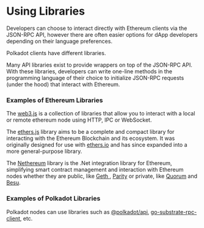 # Using Libraries

Developers can choose to interact directly with Ethereum clients via the JSON-RPC API, however there are often easier options for dApp developers depending on their language preferences.&#x20;

Polkadot clients have different libraries.&#x20;

Many API libraries exist to provide wrappers on top of the JSON-RPC API. With these libraries, developers can write one-line methods in the programming language of their choice to initialize JSON-RPC requests (under the hood) that interact with Ethereum.

### Examples of Ethereum Libraries

The [web3.js](https://web3js.readthedocs.io/en/v1.4.0/) is a collection of libraries that allow you to interact with a local or remote ethereum node using HTTP, IPC or WebSocket.

The [ethers.js](https://docs.ethers.io/v5/) library aims to be a complete and compact library for interacting with the Ethereum Blockchain and its ecosystem. It was originally designed for use with [ethers.io](https://ethers.io) and has since expanded into a more general-purpose library.

The [Nethereum](http://docs.nethereum.com/en/latest/) library is the .Net integration library for Ethereum, simplifying smart contract management and interaction with Ethereum nodes whether they are public, like [Geth ](https://geth.ethereum.org), [Parity](https://www.parity.io) or private, like [Quorum](https://www.jpmorgan.com/global/Quorum) and [Besu](https://besu.hyperledger.org/en/stable/).

### Examples of Polkadot Libraries

Polkadot nodes can use libraries such as [@polkadot/api](https://polkadot.js.org/docs/api/), [go-substrate-rpc-client](https://github.com/usetech-llc/polkadot\_api\_dotnet), etc.

